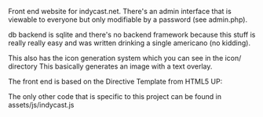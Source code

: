 Front end website for indycast.net.  There's an admin interface that is
viewable to everyone but only modifiable by a password (see admin.php).

db backend is sqlite and there's no backend framework because this stuff is
really really easy and was written drinking a single americano (no kidding).

This also has the icon generation system which you can see in the icon/ directory
This basically generates an image with a text overlay.

The front end is based on the Directive Template from HTML5 UP:

The only other code that is specific to this project can be found in assets/js/indycast.js
